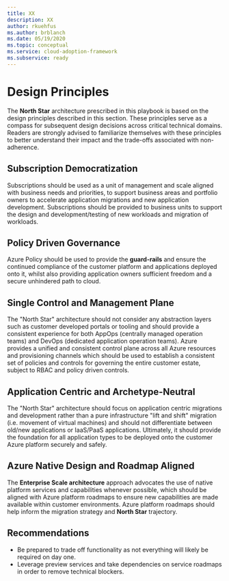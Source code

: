 ```yaml
---
title: XX
description: XX
author: rkuehfus
ms.author: brblanch
ms.date: 05/19/2020
ms.topic: conceptual
ms.service: cloud-adoption-framework
ms.subservice: ready
---
```


# Design Principles

The **North Star** architecture prescribed in this playbook is based on the design principles described in this section. These principles serve as a compass for subsequent design decisions across critical technical domains. Readers are strongly advised to familiarize themselves with these principles to better understand their impact and the trade-offs associated with non-adherence.

## Subscription Democratization

Subscriptions should be used as a unit of management and scale aligned with business needs and priorities, to support business areas and portfolio owners to accelerate application migrations and new application development. Subscriptions should be provided to business units to support the design and development/testing of new workloads and migration of workloads.

## Policy Driven Governance

Azure Policy should be used to provide the **guard-rails** and ensure the continued compliance of the customer platform and applications deployed onto it, whilst also providing application owners sufficient freedom and a secure unhindered path to cloud.

## Single Control and Management Plane

The "North Star" architecture should not consider any abstraction layers such as customer developed portals or tooling and should provide a consistent experience for both AppOps (centrally managed operation teams) and DevOps (dedicated application operation teams). Azure provides a unified and consistent control plane across all Azure resources and provisioning channels which should be used to establish a consistent set of policies and controls for governing the entire customer estate, subject to RBAC and policy driven controls.

## Application Centric and Archetype-Neutral

The "North Star" architecture should focus on application centric migrations and development rather than a pure infrastructure "lift and shift" migration (i.e. movement of virtual machines) and should not differentiate between old/new applications or IaaS/PaaS applications. Ultimately, it should provide the foundation for all application types to be deployed onto the customer Azure platform securely and safely.

## Azure Native Design and Roadmap Aligned

The **Enterprise Scale architecture** approach advocates the use of native platform services and capabilities whenever possible, which should be aligned with Azure platform roadmaps to ensure new capabilities are made available within customer environments. Azure platform roadmaps should help inform the migration strategy and **North Star** trajectory.

## Recommendations

-   Be prepared to trade off functionality as not everything will likely be required on day one.
-   Leverage preview services and take dependencies on service roadmaps in order to remove technical blockers.
